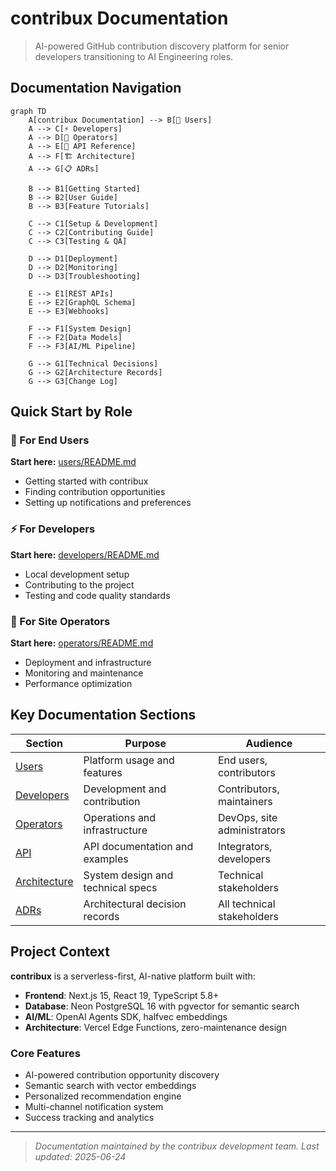 # contribux Documentation

> AI-powered GitHub contribution discovery platform for senior developers transitioning to AI Engineering roles.

## Documentation Navigation

```mermaid
graph TD
    A[contribux Documentation] --> B[👥 Users]
    A --> C[⚡ Developers]
    A --> D[🔧 Operators]
    A --> E[📡 API Reference]
    A --> F[🏗️ Architecture]
    A --> G[📋 ADRs]

    B --> B1[Getting Started]
    B --> B2[User Guide]
    B --> B3[Feature Tutorials]

    C --> C1[Setup & Development]
    C --> C2[Contributing Guide]
    C --> C3[Testing & QA]

    D --> D1[Deployment]
    D --> D2[Monitoring]
    D --> D3[Troubleshooting]

    E --> E1[REST APIs]
    E --> E2[GraphQL Schema]
    E --> E3[Webhooks]

    F --> F1[System Design]
    F --> F2[Data Models]
    F --> F3[AI/ML Pipeline]

    G --> G1[Technical Decisions]
    G --> G2[Architecture Records]
    G --> G3[Change Log]
```

## Quick Start by Role

### 👥 For End Users

**Start here:** [users/README.md](./users/README.md)

- Getting started with contribux
- Finding contribution opportunities
- Setting up notifications and preferences

### ⚡ For Developers

**Start here:** [developers/README.md](./developers/README.md)

- Local development setup
- Contributing to the project
- Testing and code quality standards

### 🔧 For Site Operators

**Start here:** [operators/README.md](./operators/README.md)

- Deployment and infrastructure
- Monitoring and maintenance
- Performance optimization

## Key Documentation Sections

| Section                         | Purpose                           | Audience                    |
| ------------------------------- | --------------------------------- | --------------------------- |
| [Users](./users/)               | Platform usage and features       | End users, contributors     |
| [Developers](./developers/)     | Development and contribution      | Contributors, maintainers   |
| [Operators](./operators/)       | Operations and infrastructure     | DevOps, site administrators |
| [API](./api/)                   | API documentation and examples    | Integrators, developers     |
| [Architecture](./architecture/) | System design and technical specs | Technical stakeholders      |
| [ADRs](./adrs/)                 | Architectural decision records    | All technical stakeholders  |

## Project Context

**contribux** is a serverless-first, AI-native platform built with:

- **Frontend**: Next.js 15, React 19, TypeScript 5.8+
- **Database**: Neon PostgreSQL 16 with pgvector for semantic search
- **AI/ML**: OpenAI Agents SDK, halfvec embeddings
- **Architecture**: Vercel Edge Functions, zero-maintenance design

### Core Features

- AI-powered contribution opportunity discovery
- Semantic search with vector embeddings
- Personalized recommendation engine
- Multi-channel notification system
- Success tracking and analytics

---

> _Documentation maintained by the contribux development team. Last updated: 2025-06-24_

<!-- AI Context Tags: documentation-hub, navigation, getting-started, contribux-overview -->
